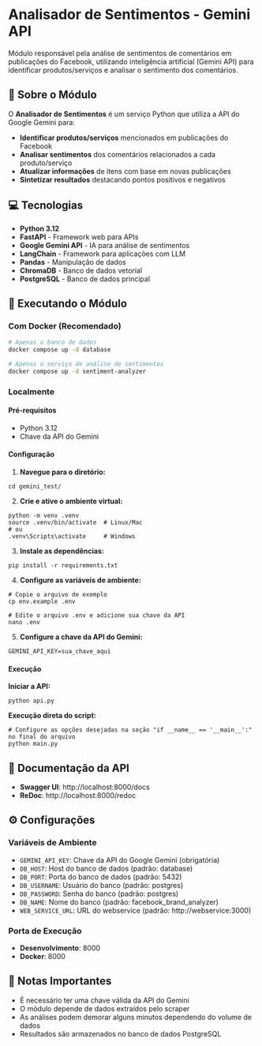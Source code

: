 # Analisador de Sentimentos - Gemini API

Módulo responsável pela análise de sentimentos de comentários em publicações do Facebook, utilizando inteligência artificial (Gemini API) para identificar produtos/serviços e analisar o sentimento dos comentários.

## 🎯 Sobre o Módulo

O **Analisador de Sentimentos** é um serviço Python que utiliza a API do Google Gemini para:

- **Identificar produtos/serviços** mencionados em publicações do Facebook
- **Analisar sentimentos** dos comentários relacionados a cada produto/serviço
- **Atualizar informações** de itens com base em novas publicações
- **Sintetizar resultados** destacando pontos positivos e negativos

## 💻 Tecnologias

- **Python 3.12**
- **FastAPI** - Framework web para APIs
- **Google Gemini API** - IA para análise de sentimentos
- **LangChain** - Framework para aplicações com LLM
- **Pandas** - Manipulação de dados
- **ChromaDB** - Banco de dados vetorial
- **PostgreSQL** - Banco de dados principal

## 🔧 Executando o Módulo

### Com Docker (Recomendado)

```bash
# Apenas o banco de dados
docker compose up -d database

# Apenas o serviço de análise de sentimentos
docker compose up -d sentiment-analyzer
```

### Localmente

#### Pré-requisitos
- Python 3.12
- Chave da API do Gemini

#### Configuração

1. **Navegue para o diretório:**
```shell
cd gemini_test/
```

2. **Crie e ative o ambiente virtual:**
```shell
python -m venv .venv
source .venv/bin/activate  # Linux/Mac
# ou
.venv\Scripts\activate     # Windows
```

3. **Instale as dependências:**
```shell
pip install -r requirements.txt
```

4. **Configure as variáveis de ambiente:**
```shell
# Copie o arquivo de exemplo
cp env.example .env

# Edite o arquivo .env e adicione sua chave da API
nano .env
```

5. **Configure a chave da API do Gemini:**
```env
GEMINI_API_KEY=sua_chave_aqui
```

#### Execução

**Iniciar a API:**
```shell
python api.py
```

**Execução direta do script:**
```shell
# Configure as opções desejadas na seção "if __name__ == '__main__':" no final do arquivo
python main.py
```

## 📄 Documentação da API

- **Swagger UI**: http://localhost:8000/docs
- **ReDoc**: http://localhost:8000/redoc

## ⚙️ Configurações

### Variáveis de Ambiente

- `GEMINI_API_KEY`: Chave da API do Google Gemini (obrigatória)
- `DB_HOST`: Host do banco de dados (padrão: database)
- `DB_PORT`: Porta do banco de dados (padrão: 5432)
- `DB_USERNAME`: Usuário do banco (padrão: postgres)
- `DB_PASSWORD`: Senha do banco (padrão: postgres)
- `DB_NAME`: Nome do banco (padrão: facebook_brand_analyzer)
- `WEB_SERVICE_URL`: URL do webservice (padrão: http://webservice:3000)

### Porta de Execução
- **Desenvolvimento**: 8000
- **Docker**: 8000

## 📝 Notas Importantes

- É necessário ter uma chave válida da API do Gemini
- O módulo depende de dados extraídos pelo scraper
- As análises podem demorar alguns minutos dependendo do volume de dados
- Resultados são armazenados no banco de dados PostgreSQL
